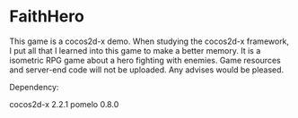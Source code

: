 FaithHero
=========

This game is a cocos2d-x demo. When studying the cocos2d-x framework, I put all that I learned into this game to make a better memory. It is a isometric RPG game about a hero fighting with enemies. Game resources and server-end code will not be uploaded. Any advises would be pleased.

Dependency:

cocos2d-x 2.2.1
pomelo 0.8.0
